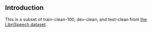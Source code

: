 ## Introduction

This is a subset of train-clean-100, dev-clean, and test-clean from [the LibriSpeech dataset][1].

[1]: http://www.openslr.org/12
